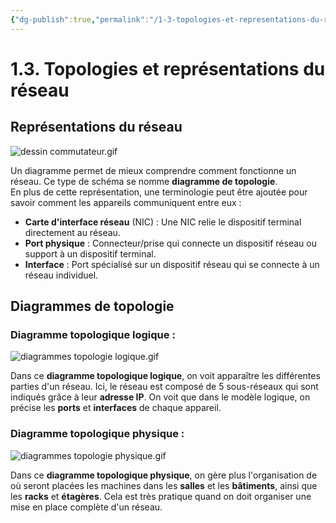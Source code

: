 ```yaml
---
{"dg-publish":true,"permalink":"/1-3-topologies-et-representations-du-reseau/"}
---
```


# 1.3. Topologies et représentations du réseau

## Représentations du réseau

![dessin commutateur.gif](/img/user/Module%201/dessin%20commutateur.gif)

Un diagramme permet de mieux comprendre comment fonctionne un réseau. Ce type de schéma se nomme **diagramme de topologie**.  
En plus de cette représentation, une terminologie peut être ajoutée pour savoir comment les appareils communiquent entre eux :

- **Carte d'interface réseau** (NIC) : Une NIC relie le dispositif terminal directement au réseau.
- **Port physique** : Connecteur/prise qui connecte un dispositif réseau ou support à un dispositif terminal.
- **Interface** : Port spécialisé sur un dispositif réseau qui se connecte à un réseau individuel.

## Diagrammes de topologie

### Diagramme topologique logique :

![diagrammes topologie logique.gif](/img/user/Module%201/diagrammes%20topologie%20logique.gif)

Dans ce **diagramme topologique logique**, on voit apparaître les différentes parties d'un réseau. Ici, le réseau est composé de 5 sous-réseaux qui sont indiqués grâce à leur **adresse IP**. On voit que dans le modèle logique, on précise les **ports** et **interfaces** de chaque appareil.

### Diagramme topologique physique :

![diagrammes topologie physique.gif](/img/user/Module%201/diagrammes%20topologie%20physique.gif)

Dans ce **diagramme topologique physique**, on gère plus l'organisation de où seront placées les machines dans les **salles** et les **bâtiments**, ainsi que les **racks** et **étagères**. Cela est très pratique quand on doit organiser une mise en place complète d'un réseau.
